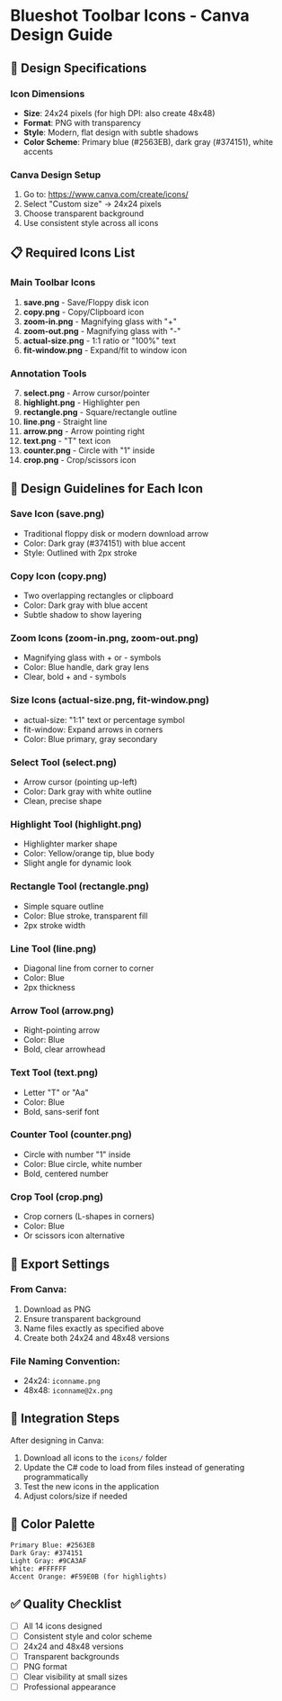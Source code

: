 # Blueshot Toolbar Icons - Canva Design Guide

## 🎨 Design Specifications

### **Icon Dimensions**
- **Size**: 24x24 pixels (for high DPI: also create 48x48)
- **Format**: PNG with transparency
- **Style**: Modern, flat design with subtle shadows
- **Color Scheme**: Primary blue (#2563EB), dark gray (#374151), white accents

### **Canva Design Setup**
1. Go to: https://www.canva.com/create/icons/
2. Select "Custom size" → 24x24 pixels
3. Choose transparent background
4. Use consistent style across all icons

## 📋 Required Icons List

### **Main Toolbar Icons**
1. **save.png** - Save/Floppy disk icon
2. **copy.png** - Copy/Clipboard icon
3. **zoom-in.png** - Magnifying glass with "+"
4. **zoom-out.png** - Magnifying glass with "-"
5. **actual-size.png** - 1:1 ratio or "100%" text
6. **fit-window.png** - Expand/fit to window icon

### **Annotation Tools**
7. **select.png** - Arrow cursor/pointer
8. **highlight.png** - Highlighter pen
9. **rectangle.png** - Square/rectangle outline
10. **line.png** - Straight line
11. **arrow.png** - Arrow pointing right
12. **text.png** - "T" text icon
13. **counter.png** - Circle with "1" inside
14. **crop.png** - Crop/scissors icon

## 🎯 Design Guidelines for Each Icon

### **Save Icon** (save.png)
- Traditional floppy disk or modern download arrow
- Color: Dark gray (#374151) with blue accent
- Style: Outlined with 2px stroke

### **Copy Icon** (copy.png)
- Two overlapping rectangles or clipboard
- Color: Dark gray with blue accent
- Subtle shadow to show layering

### **Zoom Icons** (zoom-in.png, zoom-out.png)
- Magnifying glass with + or - symbols
- Color: Blue handle, dark gray lens
- Clear, bold + and - symbols

### **Size Icons** (actual-size.png, fit-window.png)
- actual-size: "1:1" text or percentage symbol
- fit-window: Expand arrows in corners
- Color: Blue primary, gray secondary

### **Select Tool** (select.png)
- Arrow cursor (pointing up-left)
- Color: Dark gray with white outline
- Clean, precise shape

### **Highlight Tool** (highlight.png)
- Highlighter marker shape
- Color: Yellow/orange tip, blue body
- Slight angle for dynamic look

### **Rectangle Tool** (rectangle.png)
- Simple square outline
- Color: Blue stroke, transparent fill
- 2px stroke width

### **Line Tool** (line.png)
- Diagonal line from corner to corner
- Color: Blue
- 2px thickness

### **Arrow Tool** (arrow.png)
- Right-pointing arrow
- Color: Blue
- Bold, clear arrowhead

### **Text Tool** (text.png)
- Letter "T" or "Aa"
- Color: Blue
- Bold, sans-serif font

### **Counter Tool** (counter.png)
- Circle with number "1" inside
- Color: Blue circle, white number
- Bold, centered number

### **Crop Tool** (crop.png)
- Crop corners (L-shapes in corners)
- Color: Blue
- Or scissors icon alternative

## 📁 Export Settings

### **From Canva:**
1. Download as PNG
2. Ensure transparent background
3. Name files exactly as specified above
4. Create both 24x24 and 48x48 versions

### **File Naming Convention:**
- 24x24: `iconname.png`
- 48x48: `iconname@2x.png`

## 🔄 Integration Steps

After designing in Canva:
1. Download all icons to the `icons/` folder
2. Update the C# code to load from files instead of generating programmatically
3. Test the new icons in the application
4. Adjust colors/size if needed

## 🎨 Color Palette

```
Primary Blue: #2563EB
Dark Gray: #374151
Light Gray: #9CA3AF
White: #FFFFFF
Accent Orange: #F59E0B (for highlights)
```

## ✅ Quality Checklist

- [ ] All 14 icons designed
- [ ] Consistent style and color scheme
- [ ] 24x24 and 48x48 versions
- [ ] Transparent backgrounds
- [ ] PNG format
- [ ] Clear visibility at small sizes
- [ ] Professional appearance
